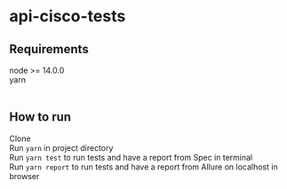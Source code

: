 # api-cisco-tests
## Requirements
node >= 14.0.0<br/>
yarn<br/>
<br/>
## How to run
Clone<br/>
Run ```yarn``` in project directory<br/>
Run ```yarn test``` to run tests and have a report from Spec in terminal<br/>
Run ```yarn report``` to run tests and have a report from Allure on localhost in browser<br/>
